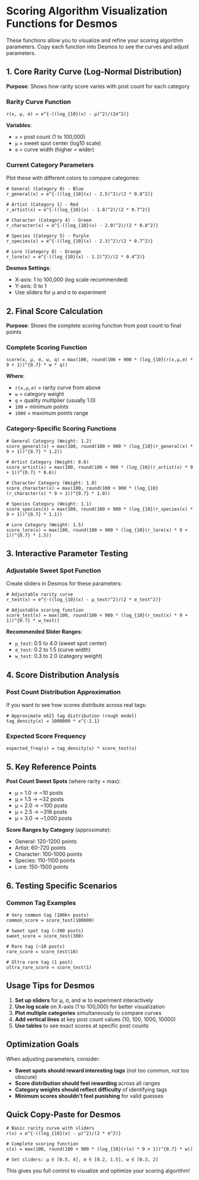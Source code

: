 # Scoring Algorithm Visualization Functions for Desmos

These functions allow you to visualize and refine your scoring algorithm parameters. Copy each function into Desmos to see the curves and adjust parameters.

## 1. Core Rarity Curve (Log-Normal Distribution)

**Purpose**: Shows how rarity score varies with post count for each category

### Rarity Curve Function
```
r(x, μ, σ) = e^{-((log_{10}(x) - μ)^2)/(2σ^2)}
```

**Variables**:
- `x` = post count (1 to 100,000)
- `μ` = sweet spot center (log10 scale)
- `σ` = curve width (higher = wider)

### Current Category Parameters
Plot these with different colors to compare categories:

```
# General (Category 0) - Blue
r_general(x) = e^{-((log_{10}(x) - 2.5)^2)/(2 * 0.8^2)}

# Artist (Category 1) - Red  
r_artist(x) = e^{-((log_{10}(x) - 1.8)^2)/(2 * 0.7^2)}

# Character (Category 4) - Green
r_character(x) = e^{-((log_{10}(x) - 2.0)^2)/(2 * 0.8^2)}

# Species (Category 5) - Purple
r_species(x) = e^{-((log_{10}(x) - 2.3)^2)/(2 * 0.7^2)}

# Lore (Category 8) - Orange
r_lore(x) = e^{-((log_{10}(x) - 1.2)^2)/(2 * 0.4^2)}
```

**Desmos Settings**:
- X-axis: 1 to 100,000 (log scale recommended)
- Y-axis: 0 to 1
- Use sliders for μ and σ to experiment

## 2. Final Score Calculation

**Purpose**: Shows the complete scoring function from post count to final points

### Complete Scoring Function
```
score(x, μ, σ, w, q) = max(100, round(100 + 900 * (log_{10}(r(x,μ,σ) * 9 + 1))^{0.7} * w * q))
```

**Where**:
- `r(x,μ,σ)` = rarity curve from above
- `w` = category weight
- `q` = quality multiplier (usually 1.0)
- `100` = minimum points
- `1000` = maximum points range

### Category-Specific Scoring Functions
```
# General Category (Weight: 1.2)
score_general(x) = max(100, round(100 + 900 * (log_{10}(r_general(x) * 9 + 1))^{0.7} * 1.2))

# Artist Category (Weight: 0.6)
score_artist(x) = max(100, round(100 + 900 * (log_{10}(r_artist(x) * 9 + 1))^{0.7} * 0.6))

# Character Category (Weight: 1.0)
score_character(x) = max(100, round(100 + 900 * (log_{10}(r_character(x) * 9 + 1))^{0.7} * 1.0))

# Species Category (Weight: 1.1)
score_species(x) = max(100, round(100 + 900 * (log_{10}(r_species(x) * 9 + 1))^{0.7} * 1.1))

# Lore Category (Weight: 1.5)
score_lore(x) = max(100, round(100 + 900 * (log_{10}(r_lore(x) * 9 + 1))^{0.7} * 1.5))
```

## 3. Interactive Parameter Testing

### Adjustable Sweet Spot Function
Create sliders in Desmos for these parameters:
```
# Adjustable rarity curve
r_test(x) = e^{-((log_{10}(x) - μ_test)^2)/(2 * σ_test^2)}

# Adjustable scoring function  
score_test(x) = max(100, round(100 + 900 * (log_{10}(r_test(x) * 9 + 1))^{0.7} * w_test))
```

**Recommended Slider Ranges**:
- `μ_test`: 0.5 to 4.0 (sweet spot center)
- `σ_test`: 0.2 to 1.5 (curve width)  
- `w_test`: 0.3 to 2.0 (category weight)

## 4. Score Distribution Analysis

### Post Count Distribution Approximation
If you want to see how scores distribute across real tags:
```
# Approximate e621 tag distribution (rough model)
tag_density(x) = 1000000 * x^{-2.1}
```

### Expected Score Frequency
```
expected_freq(x) = tag_density(x) * score_test(x)
```

## 5. Key Reference Points

**Post Count Sweet Spots** (where rarity = max):
- μ = 1.0 → ~10 posts
- μ = 1.5 → ~32 posts  
- μ = 2.0 → ~100 posts
- μ = 2.5 → ~316 posts
- μ = 3.0 → ~1,000 posts

**Score Ranges by Category** (approximate):
- General: 120-1200 points
- Artist: 60-720 points
- Character: 100-1000 points
- Species: 110-1100 points  
- Lore: 150-1500 points

## 6. Testing Specific Scenarios

### Common Tag Examples
```
# Very common tag (100k+ posts)
common_score = score_test(100000)

# Sweet spot tag (~300 posts)
sweet_score = score_test(300) 

# Rare tag (~10 posts)
rare_score = score_test(10)

# Ultra rare tag (1 post)
ultra_rare_score = score_test(1)
```

## Usage Tips for Desmos

1. **Set up sliders** for μ, σ, and w to experiment interactively
2. **Use log scale** on X-axis (1 to 100,000) for better visualization
3. **Plot multiple categories** simultaneously to compare curves
4. **Add vertical lines** at key post count values (10, 100, 1000, 10000)
5. **Use tables** to see exact scores at specific post counts

## Optimization Goals

When adjusting parameters, consider:
- **Sweet spots should reward interesting tags** (not too common, not too obscure)
- **Score distribution should feel rewarding** across all ranges
- **Category weights should reflect difficulty** of identifying tags
- **Minimum scores shouldn't feel punishing** for valid guesses

## Quick Copy-Paste for Desmos

```
# Basic rarity curve with sliders
r(x) = e^{-((log_{10}(x) - μ)^2)/(2 * σ^2)}

# Complete scoring function
s(x) = max(100, round(100 + 900 * (log_{10}(r(x) * 9 + 1))^{0.7} * w))

# Set sliders: μ ∈ [0.5, 4], σ ∈ [0.2, 1.5], w ∈ [0.3, 2]
```

This gives you full control to visualize and optimize your scoring algorithm!